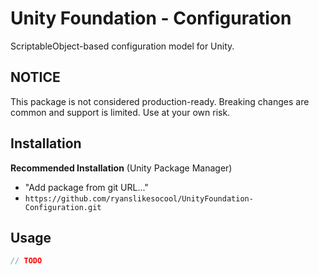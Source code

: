 # Unity Foundation - Configuration
ScriptableObject-based configuration model for Unity.

## NOTICE
This package is not considered production-ready.  Breaking changes are common and support is limited.  Use at your own risk.

## Installation
**Recommended Installation** (Unity Package Manager)
- "Add package from git URL..."
- `https://github.com/ryanslikesocool/UnityFoundation-Configuration.git`

## Usage
```cs
// TODO
```